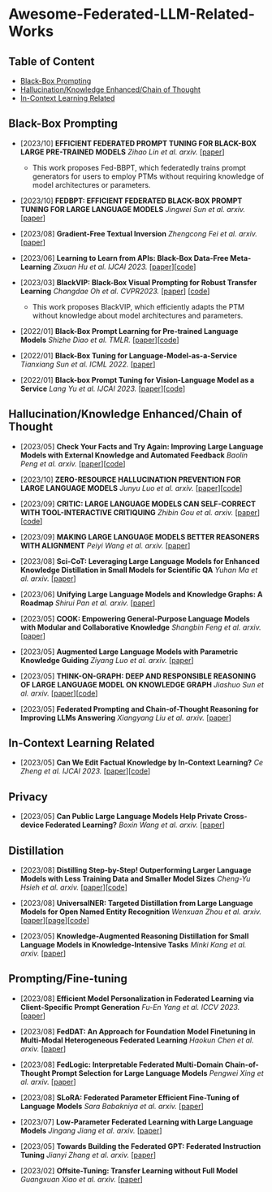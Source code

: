 # Awesome-Federated-LLM-Related-Works

## Table of Content

- [Black-Box Prompting](#Black-Box-Prompting)
- [Hallucination/Knowledge Enhanced/Chain of Thought](#Hallucination/Knowledge-Enhanced/Chain-of-Thought)
- [In-Context Learning Related](#In-Context-Learning-Related)

## Black-Box Prompting
- [2023/10] **EFFICIENT FEDERATED PROMPT TUNING FOR BLACK-BOX LARGE PRE-TRAINED MODELS** *Zihao Lin et al. arxiv.* [[paper](https://arxiv.org/abs/2310.03123)]
  - This work proposes Fed-BBPT, which federatedly trains prompt generators for users to employ PTMs without requiring knowledge of model architectures or parameters.

- [2023/10] **FEDBPT: EFFICIENT FEDERATED BLACK-BOX PROMPT TUNING FOR LARGE LANGUAGE MODELS** *Jingwei Sun et al. arxiv.* [[paper](https://arxiv.org/abs/2310.01467)]

- [2023/08] **Gradient-Free Textual Inversion** *Zhengcong Fei et al. arxiv.* [[paper](https://arxiv.org/abs/2304.05818)]
  
- [2023/06] **Learning to Learn from APIs: Black-Box Data-Free Meta-Learning** *Zixuan Hu et al. IJCAI 2023.* [[paper](https://arxiv.org/abs/2305.18413)][[code](https://github.com/Egg-Hu/BiDf-MKD)]
  
- [2023/03] **BlackVIP: Black-Box Visual Prompting for Robust Transfer Learning** *Changdae Oh et al. CVPR2023.* [[paper](https://arxiv.org/abs/2303.14773)] [[code](https://github.com/changdaeoh/BlackVIP)]
  - This work proposes BlackVIP, which efficiently adapts the PTM without knowledge about model architectures and parameters.
  
- [2022/01] **Black-Box Prompt Learning for Pre-trained Language Models** *Shizhe Diao et al. TMLR.* [[paper](https://arxiv.org/abs/2201.08531)][[code]( https://github.com/shizhediao/Black-Box-Prompt-Learning)]

- [2022/01] **Black-Box Tuning for Language-Model-as-a-Service** *Tianxiang Sun et al. ICML 2022.* [[paper](https://arxiv.org/abs/2201.03514)]

- [2022/01] **Black-box Prompt Tuning for Vision-Language Model as a Service** *Lang Yu et al. IJCAI 2023.* [[paper](https://www.ijcai.org/proceedings/2023/0187.pdf)][[code](https://github.com/BruthYU/BPT-VLM)]

## Hallucination/Knowledge Enhanced/Chain of Thought
- [2023/05] **Check Your Facts and Try Again: Improving Large Language Models with External Knowledge and Automated Feedback** *Baolin Peng et al. arxiv.* [[paper](https://arxiv.org/abs/2302.12813)][[code](https://github.com/feizc/Gradient-Free-Textual-Inversion)]
- [2023/10] **ZERO-RESOURCE HALLUCINATION PREVENTION FOR LARGE LANGUAGE MODELS** *Junyu Luo et al. arxiv.* [[paper](https://arxiv.org/abs/2309.02654)][[code](https://github.com/soap117/Self-evaluation)]
  
- [2023/09] **CRITIC: LARGE LANGUAGE MODELS CAN SELF-CORRECT WITH TOOL-INTERACTIVE CRITIQUING** *Zhibin Gou et al. arxiv.* [[paper](https://arxiv.org/abs/2305.11738)][[code](https://github.com/microsoft/ProphetNet/tree/master/CRITIC)]
  
- [2023/09] **MAKING LARGE LANGUAGE MODELS BETTER REASONERS WITH ALIGNMENT** *Peiyi Wang et al. arxiv.* [[paper](https://arxiv.org/abs/2309.02144)]
  
- [2023/08] **Sci-CoT: Leveraging Large Language Models for Enhanced Knowledge Distillation in Small Models for Scientific QA** *Yuhan Ma et al. arxiv.* [[paper](https://arxiv.org/abs/2308.04679)]

- [2023/06] **Unifying Large Language Models and Knowledge Graphs: A Roadmap** *Shirui Pan et al. arxiv.* [[paper](https://arxiv.org/abs/2306.08302)]
  
- [2023/05] **COOK: Empowering General-Purpose Language Models with Modular and Collaborative Knowledge** *Shangbin Feng et al. arxiv.* [[paper](https://arxiv.org/abs/2305.09955)]
  
- [2023/05] **Augmented Large Language Models with Parametric Knowledge Guiding** *Ziyang Luo et al. arxiv.* [[paper](https://arxiv.org/abs/2305.04757)]

- [2023/05] **THINK-ON-GRAPH: DEEP AND RESPONSIBLE REASONING OF LARGE LANGUAGE MODEL ON KNOWLEDGE GRAPH** *Jiashuo Sun et al. arxiv.* [[paper](https://arxiv.org/abs/2307.07697)][[code](https://github.com/GasolSun36/ToG)]

- [2023/05] **Federated Prompting and Chain-of-Thought Reasoning for Improving LLMs Answering** *Xiangyang Liu et al. arxiv.* [[paper](https://arxiv.org/abs/2304.13911)]

## In-Context Learning Related
- [2023/05] **Can We Edit Factual Knowledge by In-Context Learning?** *Ce Zheng et al. IJCAI 2023.* [[paper](https://arxiv.org/abs/2305.12740)][[code](https://github.com/PKUnlp-icler/IKE)]

## Privacy
- [2023/05] **Can Public Large Language Models Help Private Cross-device Federated Learning?** *Boxin Wang et al. arxiv.* [[paper](https://arxiv.org/abs/2305.12132)]

## Distillation
- [2023/08] **Distilling Step-by-Step! Outperforming Larger Language Models with Less Training Data and Smaller Model Sizes** *Cheng-Yu Hsieh et al. arxiv.* [[paper](https://arxiv.org/abs/2305.02301)][[code](https://github.com/google-research/distilling-step-by-step)]
- [2023/08] **UniversalNER: Targeted Distillation from Large Language Models for Open Named Entity Recognition** *Wenxuan Zhou et al. arxiv.* [[paper](https://arxiv.org/abs/2308.03279)][[page](https://universal-ner.github.io/)][[code](https://github.com/universal-ner/universal-ner)]
  
- [2023/05] **Knowledge-Augmented Reasoning Distillation for Small Language Models in Knowledge-Intensive Tasks** *Minki Kang et al. arxiv.* [[paper](https://arxiv.org/abs/2305.18395)]

## Prompting/Fine-tuning
- [2023/08] **Efficient Model Personalization in Federated Learning via Client-Specific Prompt Generation** *Fu-En Yang et al. ICCV 2023.* [[paper](https://openaccess.thecvf.com/content/ICCV2023/html/Yang_Efficient_Model_Personalization_in_Federated_Learning_via_Client-Specific_Prompt_Generation_ICCV_2023_paper.html)]

- [2023/08] **FedDAT: An Approach for Foundation Model Finetuning in Multi-Modal Heterogeneous Federated Learning** *Haokun Chen et al. arxiv.* [[paper](https://arxiv.org/abs/2308.12305)]

- [2023/08] **FedLogic: Interpretable Federated Multi-Domain Chain-of-Thought Prompt Selection for Large Language Models** *Pengwei Xing et al. arxiv.* [[paper](https://arxiv.org/abs/2308.15324)]

- [2023/08] **SLoRA: Federated Parameter Efficient Fine-Tuning of Language Models** *Sara Babakniya et al. arxiv.* [[paper](https://arxiv.org/abs/2308.06522)]

- [2023/07] **Low-Parameter Federated Learning with Large Language Models** *Jingang Jiang et al. arxiv.* [[paper](https://arxiv.org/abs/2307.13896)]

- [2023/05] **Towards Building the Federated GPT: Federated Instruction Tuning** *Jianyi Zhang et al. arxiv.* [[paper](https://arxiv.org/abs/2305.05644)]

- [2023/02] **Offsite-Tuning: Transfer Learning without Full Model** *Guangxuan Xiao et al. arxiv.* [[paper](https://arxiv.org/abs/2302.04870)]
